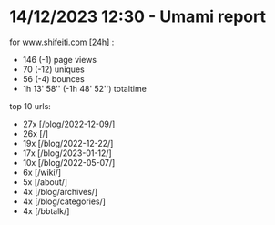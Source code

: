 # 14/12/2023 12:30 - Umami report
for www.shifeiti.com [24h] :

 - 146 (-1) page views
 - 70 (-12) uniques
 - 56 (-4) bounces
 - 1h 13' 58'' (-1h 48' 52'') totaltime


top 10 urls:
 - 27x [/blog/2022-12-09/]
 - 26x [/]
 - 19x [/blog/2022-12-22/]
 - 17x [/blog/2023-01-12/]
 - 10x [/blog/2022-05-07/]
 - 6x [/wiki/]
 - 5x [/about/]
 - 4x [/blog/archives/]
 - 4x [/blog/categories/]
 - 4x [/bbtalk/]


